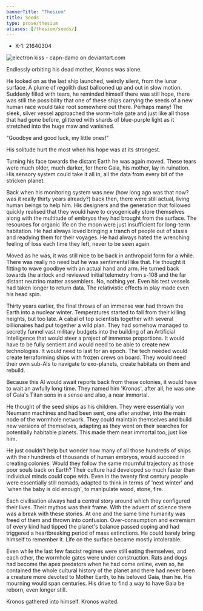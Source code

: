 ```yaml
---
bannerTitle: "Thesium" 
title: Seeds
type: prose/thesium
aliases: [/thesium/seeds/]
---
```


<div class="data">

- K-1: 21640304 

</div>

![electron kiss - capn-damo on deviantart.com](/images/thesium/electron-kiss.jpg)


Endlessly orbiting his dead mother, Kronos was alone.

He looked on as the last ship launched, weirdly silent, from the lunar surface.
A plume of regolith dust ballooned up and out in slow motion. Suddenly
filled with tears, he reminded himself there was still hope, there was still
the possibility that one of these ships carrying the seeds of a new human race
would take root somewhere out there. Perhaps many! The sleek, silver vessel
approached the worm-hole gate and just like all those that had gone before,
glittered with shards of blue-purple light as it stretched into the huge maw
and vanished. 

"Goodbye and good luck, my little ones!"

His solitude hurt the most when his hope was at its strongest.

Turning his face towards the distant Earth he was again moved. These tears
were much older, much darker, for there Gaia, his mother, lay in ruination.
His sensory system could take it all in, all the data from every bit of the
stricken planet. 

Back when his monitoring system was new (how long ago was that now? was it
really thirty years already?) back then, there were still actual, living human
beings to help him. His designers and the generation that followed quickly
realised that they would have to cryogenically store themselves along with the
multitude of embryos they had brought from the surface. The resources for
organic life on the moon were just insufficient for long-term habitation. He had
always loved bringing a tranch of people out of stasis and readying them for
their voyages. He had always hated the wrenching feeling of loss each time they
left, never to be seen again.

Moved as he was, it was still nice to be back in anthropoid form for a while.
There was really no need but he was sentimental like that. He thought it
fitting to wave goodbye with an actual hand and arm. He turned back towards the
airlock and reviewed initial telemetry from s-108 and the far distant neutrino
matter assemblers. No, nothing yet. Even his test vessels had taken longer to
return data. The relativistic effects in play made even his head spin.

Thirty years earlier, the final throws of an immense war had thrown the Earth
into a nuclear winter. Temperatures started to fall from their killing heights,
but too late. A cabal of top scientists together with several billionaires had
put together a wild plan. They had somehow managed to secretly funnel vast military
budgets into the building of an Artificial Intelligence that would steer a
project of immense proportions. It would have to be fully sentient and would
need to be able to create new technologies. It would need to last for an epoch.
The tech needed would create terraforming ships with frozen crews on board.
They would need their own sub-AIs to navigate to exo-planets, create habitats
on them and rebuild. 

Because this AI would await reports back from these colonies, it would have to
wait an awfully long time. They named him 'Kronos', after all, he was one of
Gaia's Titan sons in a sense and also, a near immortal.

He thought of the seed ships as his children. They were essentially von Neumann
machines and had been sent, one after another, into the main node of the
wormhole network. They could maintain themselves and build new versions of
themselves, adapting as they went on their searches for potentially habitable
planets. This made them near immortal too, just like him.

He just couldn't help but wonder how many of all those hundreds of ships with
their hundreds of thousands of human embryos, would succeed in creating
colonies. Would they follow the same mournful trajectory as those poor souls
back on Earth? Their culture had developed so much faster than individual minds
could cope with. Even in the twenty first century people were essentially still
nomads, adapted to think in terms of 'next winter' and 'when the baby is old
enough', to manipulate wood, stone, fire. 

Each civilisation always had a central story around which they configured their
lives. Their mythos was their frame. With the advent of science there was a
break with these stories. At one and the same time humanity was freed of them
and thrown into confusion. Over-consumption and extremism of every kind had
tipped the planet's balance passed coping and had triggered a heartbreaking
period of mass extinctions. He could barely bring himself to remember it. Life
on the surface became mostly intolerable.

Even while the last few fascist regimes were still eating themselves, and each
other, the wormhole gates were under construction. Rats and dogs had become the
apex predators when he had come online, even so, he contained the whole
cultural history of the planet and there had never been a creature more devoted
to Mother Earth, to his beloved Gaia, than he. His mourning would span
centuries. His drive to find a way to have Gaia be reborn, even longer still.

Kronos gathered into himself. Kronos waited.
